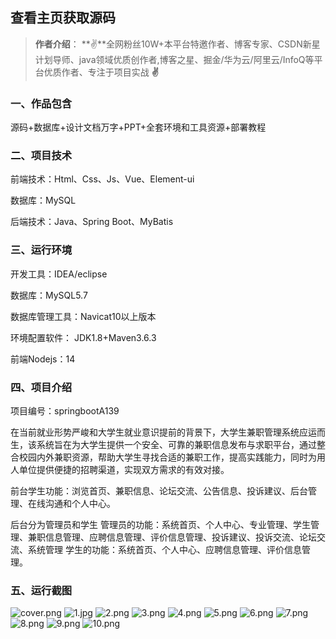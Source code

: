 
## 查看主页获取源码

> **作者介绍**： **✌**全网粉丝10W+本平台特邀作者、博客专家、CSDN新星计划导师、java领域优质创作者,博客之星、掘金/华为云/阿里云/InfoQ等平台优质作者、专注于项目实战 **✌**

  

### 一、作品包含

源码+数据库+设计文档万字+PPT+全套环境和工具资源+部署教程

### 二、项目技术

前端技术：Html、Css、Js、Vue、Element-ui

数据库：MySQL

后端技术：Java、Spring Boot、MyBatis

  

### 三、运行环境

开发工具：IDEA/eclipse

数据库：MySQL5.7

数据库管理工具：Navicat10以上版本

环境配置软件： JDK1.8+Maven3.6.3

前端Nodejs：14


### 四、项目介绍
项目编号：springbootA139

在当前就业形势严峻和大学生就业意识提前的背景下，大学生兼职管理系统应运而生，该系统旨在为大学生提供一个安全、可靠的兼职信息发布与求职平台，通过整合校园内外兼职资源，帮助大学生寻找合适的兼职工作，提高实践能力，同时为用人单位提供便捷的招聘渠道，实现双方需求的有效对接。

前台学生功能：浏览首页、兼职信息、论坛交流、公告信息、投诉建议、后台管理、在线沟通和个人中心。

后台分为管理员和学生
管理员的功能：系统首页、个人中心、专业管理、学生管理、兼职信息管理、应聘信息管理、评价信息管理、投诉建议、投诉交流、论坛交流、系统管理
学生的功能：系统首页、个人中心、应聘信息管理、评价信息管理。
### 五、运行截图

![cover.png](./cover.png)
![1.jpg](./1.jpg)
![2.png](./2.png)
![3.png](./3.png)
![4.png](./4.png)
![5.png](./5.png)
![6.png](./6.png)
![7.png](./7.png)
![8.png](./8.png)
![9.png](./9.png)
![10.png](./10.png)




  
